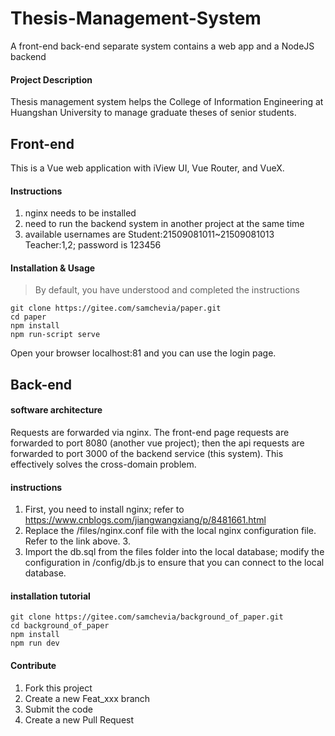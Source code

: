 # Thesis-Management-System

A front-end back-end separate system contains a web app and a NodeJS backend

#### Project Description

Thesis management system helps the College of Information Engineering at Huangshan University to manage graduate theses of senior students.

## Front-end

This is a Vue web application with iView UI, Vue Router, and VueX.

#### Instructions

1. nginx needs to be installed
2. need to run the backend system in another project at the same time
3. available usernames are Student:21509081011~21509081013 Teacher:1,2; password is 123456

#### Installation & Usage
> By default, you have understood and completed the instructions
```shell
git clone https://gitee.com/samchevia/paper.git
cd paper
npm install
npm run-script serve
```
Open your browser localhost:81 and you can use the login page.

## Back-end

#### software architecture

Requests are forwarded via nginx. The front-end page requests are forwarded to port 8080 (another vue project); then the api requests are forwarded to port 3000 of the backend service (this system). This effectively solves the cross-domain problem.

#### instructions

1. First, you need to install nginx; refer to https://www.cnblogs.com/jiangwangxiang/p/8481661.html
2. Replace the /files/nginx.conf file with the local nginx configuration file. Refer to the link above. 3.
3. Import the db.sql from the files folder into the local database; modify the configuration in /config/db.js to ensure that you can connect to the local database.

#### installation tutorial

```shell
git clone https://gitee.com/samchevia/background_of_paper.git
cd background_of_paper
npm install
npm run dev
```

#### Contribute

1. Fork this project
2. Create a new Feat_xxx branch
3. Submit the code
4. Create a new Pull Request

